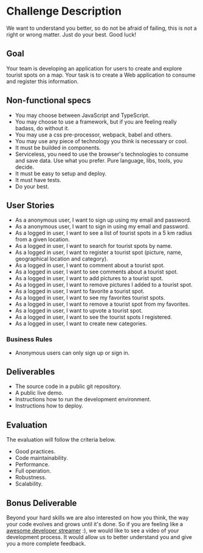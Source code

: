 # Challenge Description

We want to understand you better, so do not be afraid of failing, this is not a right or wrong matter. Just do your best. Good luck!


## Goal

Your team is developing an application for users to create and explore tourist spots on a map. Your task is to create a Web application to consume and register this information.


## Non-functional specs

* You may choose between JavaScript and TypeScript.
* You may choose to use a framework, but if you are feeling really badass, do without it.
* You may use a css pre-processor, webpack, babel and others.
* You may use any piece of technology you think is necessary or cool.
* It must be builded in components.
* Serviceless, you need to use the browser's technologies to consume and save data. Use what you prefer. Pure language, libs, tools, you decide.
* It must be easy to setup and deploy.
* It must have tests.
* Do your best.


## User Stories

* As a anonymous user, I want to sign up using my email and password.
* As a anonymous user, I want to sign in using my email and password.
* As a logged in user, I want to see a list of tourist spots in a 5 km radius from a given location.
* As a logged in user, I want to search for tourist spots by name.
* As a logged in user, I want to register a tourist spot (picture, name, geographical location and category).
* As a logged in user, I want to comment about a tourist spot.
* As a logged in user, I want to see comments about a tourist spot.
* As a logged in user, I want to add pictures to a tourist spot.
* As a logged in user, I want to remove pictures I added to a tourist spot.
* As a logged in user, I want to favorite a tourist spot.
* As a logged in user, I want to see my favorites tourist spots.
* As a logged in user, I want to remove a tourist spot from my favorites.
* As a logged in user, I want to upvote a tourist spot.
* As a logged in user, I want to see the tourist spots I registered.
* As a logged in user, I want to create new categories.


### Business Rules

* Anonymous users can only sign up or sign in.


## Deliverables

* The source code in a public git repository.
* A public live demo.
* Instructions how to run the development environment.
* Instructions how to deploy.


## Evaluation

The evaluation will follow the criteria below.

* Good practices.
* Code maintainability.
* Performance.
* Full operation.
* Robustness.
* Scalability.


## Bonus Deliverable

Beyond your hard skills we are also interested on how you think, the way your code evolves and grows until it's done. So if you are feeling like a [awesome developer streamer](https://github.com/bnb/awesome-developer-streams) :), we would like to see a video of your development process. It would allow us to better understand you and give you a more complete feedback.
